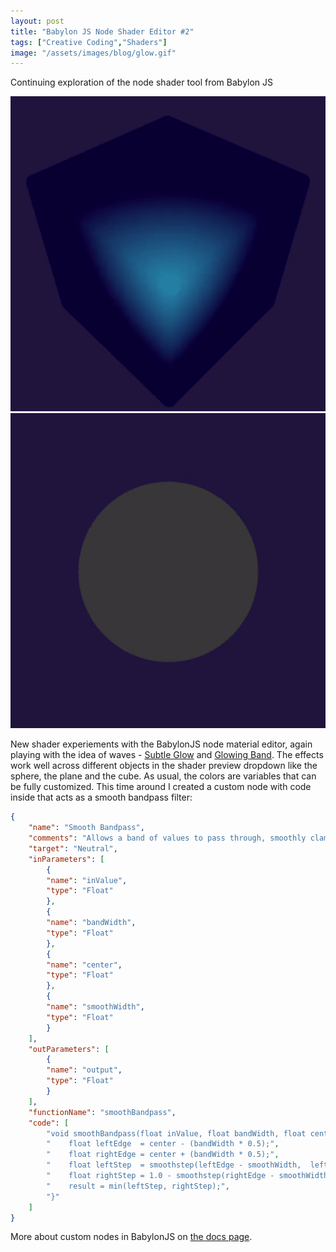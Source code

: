 ```yaml
---
layout: post
title: "Babylon JS Node Shader Editor #2"
tags: ["Creative Coding","Shaders"]
image: "/assets/images/blog/glow.gif"
---
```

Continuing exploration of the node shader tool from Babylon JS
<!--more-->

[![subtle glow shader](/assets/images/blog/glow.gif)](https://nme.babylonjs.com/#MV5771#1)
[![glow band shader](/assets/images/blog/glow2.gif)](https://nme.babylonjs.com/#UKXMUH)

New shader experiements with the BabylonJS node material editor, again playing with the idea of waves - [Subtle Glow](https://nme.babylonjs.com/#MV5771#1) and [Glowing Band](https://nme.babylonjs.com/#UKXMUH). The effects work well across different objects in the shader preview dropdown like the sphere, the plane and the cube. As usual, the colors are variables that can be fully customized. This time around I created a custom node with code inside that acts as a smooth bandpass filter:
```json
{
    "name": "Smooth Bandpass",
    "comments": "Allows a band of values to pass through, smoothly clamping the rest to zero",
    "target": "Neutral",
    "inParameters": [
        {
        "name": "inValue",
        "type": "Float"
        },
        {
        "name": "bandWidth",
        "type": "Float"
        },
        {
        "name": "center",
        "type": "Float"
        },
        {
        "name": "smoothWidth",
        "type": "Float"
        }
    ],
    "outParameters": [
        {
        "name": "output",
        "type": "Float"
        }
    ],
    "functionName": "smoothBandpass",
    "code": [
        "void smoothBandpass(float inValue, float bandWidth, float center, float smoothWidth, out float result) {",
        "    float leftEdge  = center - (bandWidth * 0.5);",
        "    float rightEdge = center + (bandWidth * 0.5);",
        "    float leftStep  = smoothstep(leftEdge - smoothWidth,  leftEdge  + smoothWidth, inValue);",
        "    float rightStep = 1.0 - smoothstep(rightEdge - smoothWidth, rightEdge + smoothWidth, inValue);",
        "    result = min(leftStep, rightStep);",
        "}"
    ]
}
```
More about custom nodes in BabylonJS on [the docs page](https://doc.babylonjs.com/toolsAndResources/tools/nme/customBlocks).